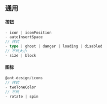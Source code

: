 ## 通用

#### 按钮

```ts
- icon | iconPosition
- autoInsertSpace
// 样式
- type | ghost | danger | loading | disabled
// 布局大小
- size | block
```

#### 图标

```ts
@ant-design/icons
// 样式
- twoToneColor
// 布局
- rotate | spin
```

